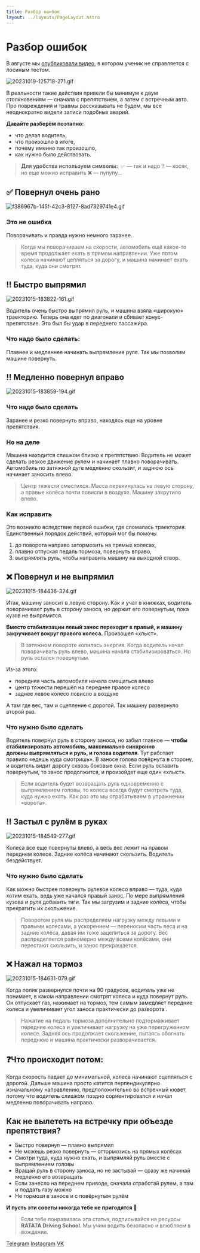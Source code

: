 ```yaml
---
title: Разбор ошибок
layout: ../layouts/PageLayout.astro
---
```


# Разбор ошибок

В августе мы [опубликовали видео](https://t.me/ratataschool/148), в котором ученик не справляется с лосиным тестом.

![20231019-125718-271.gif](/img/20231019-125718-271.gif)

В реальности такие действия привели бы минимум к двум столкновениям — сначала с препятствием, а затем с встречным авто. Про повреждения и травмы рассказывать не будем, мы все неоднократно видели записи подобных аварий.

**Давайте разберём поэтапно:**

- что делал водитель,
- что произошло в итоге,
- почему именно так произошло,
- как нужно было действовать.

> **Для удобства используем символы:** 
✅ — так и надо 
‼️ — косяк, но еще можно исправить 
❌ — пупупу…
> 

## ✅ Повернул очень рано

![f386967b-145f-42c3-8127-8ad7329741e4.gif](/img/f386967b-145f-42c3-8127-8ad7329741e4.gif)

### Это не ошибка

Поворачивать и правда нужно немного заранее.

> Когда мы поворачиваем на скорости, автомобиль ещё какое-то время продолжает ехать в прямом направлении. Уже потом колеса начинают цепляться за дорогу, и машина начинает ехать туда, куда они смотрят.
> 

## ‼️ Быстро выпрямил

![20231015-183822-161.gif](/img/20231015-183822-161.gif)

Водитель очень быстро выпрямил руль, и машина взяла «широкую» траекторию. Теперь она едет по диагонали и сбивает конус-препятствие. Это был бы удар в переднего пассажира.

### Что надо было сделать:

Плавнее и медленнее начинать выпрямление руля. Так мы позволим машине повернуть.

## ‼️ Медленно повернул вправо

![20231015-183859-194.gif](/img/20231015-183859-194.gif)

### Что надо было сделать

Заранее и резко повернуть вправо, находясь еще на уровне препятствия.

### Но на деле

Машина находится слишком близко к препятствию. Водитель не может сделать резкое движение рулем и начинает плавно поворачивать. Автомобиль по затяжной дуге медленно скользит, и заднюю ось начинает заносить влево.

> Центр тяжести сместился. Масса перекинулась на левую сторону, а правые колёса почти повисли в воздухе. Машину закрутило влево.
> 

### Как исправить

Это возникло вследствие первой ошибки, где сломалась траектория. Единственный порядок действий, который мог бы помочь:

1. до поворота направо затормозить на прямых колесах,
2. плавно отпуская педаль тормоза, повернуть вправо,
3. выпрямлять руль, чтобы направить машину на выходной створ.

## ❌ Повернул и не выпрямил

![20231015-184436-324.gif](/img/20231015-184436-324.gif)

Итак, машину заносит в левую сторону. Как и учат в книжках, водитель поворачивает руль в сторону заноса, но держит его повернутым, пока кузов не выпрямится.

**Вместо стабилизации левый занос переходит в правый, и машину закручивает вокруг правого колеса.** Произошел «хлыст».

> В затяжном повороте копилась энергия. Когда водитель начал поворачивать руль влево, машина начала стабилизироваться. Но руль остался повернутым.
> 

Из-за этого:

- передняя часть автомобиля начала смещаться влево
- центр тяжести перешёл на переднее правое колесо
- заднее левое колесо повисло в воздухе

А там где вес, там и сцепление с дорогой. Так машину развернуло второй раз.

### Что нужно было сделать

Водитель повернул руль в сторону заноса, но забыл главное — **чтобы стабилизировать автомобиль, максимально синхронно должны выпрямляться и руль, и голова водителя**. Тут работает правило «едешь куда смотришь». В заносе голова повёрнута в сторону, и водитель видит дорогу сквозь боковые окна. Если руль оставить повернутым, то занос продолжится, и произойдет еще один «хлыст».

> Если водитель будет возвращать руль одновременно с выпрямлением головы, то колеса всегда будут смотреть туда, куда нужно ехать. Как раз это мы отрабатываем в упражнении «ворота».
> 

## ‼️ Застыл с рулём в руках

![20231015-184549-277.gif](/img/20231015-184549-277.gif)

Колеса все еще повернуты влево, а весь вес лежит на правом переднем колесе. Задние колёса начинают скользить. Водитель бездействует.

### Что нужно было сделать

Как можно быстрее повернуть рулевое колесо вправо — туда, куда хотим ехать, ведь уже начался правый занос. По мере выпрямления кузова и руля добавить тяги. Так мы загрузим и задние колёса, чтобы прекратить их скольжение.

> Поворотом руля мы распределяем нагрузку между левыми и правыми колесами, а ускорением — переносим часть веса и на задние колёса, давая им тоже зацепиться за дорогу. Вес распределяется равномерно между всеми колёсами, они перестают скользить, и занос прекращается.
> 

## ❌ Нажал на тормоз

![20231015-184631-079.gif](/img/20231015-184631-079.gif)

Когда полик развернулся почти на 90 градусов, водитель уже не понимает, в каком направлении смотрят колеса и куда повернут руль. Он отпускает газ, нажимает на тормоз, тем самым замедляет передние колеса и увеличивает угол заноса практически до разворота .

> Нажатие на педаль тормоза дополнительно подтормаживает передние колеса и увеличивает нагрузку на уже перегруженном колесе. Задняя ось продолжает скольжение, пытаясь обогнать переднюю и машина практически разворачивается.
> 

## ❓Что происходит потом:

Когда скорость падает до минимальной, колеса начинают сцепляться с дорогой. Дальше машина просто катится перпендикулярно изначальному направлению, предположительно во встречный кювет, потому что водитель слишком поздно сориентировался и начал медленно поворачивать направо.

## Как не вылететь на встречку при объезде препятствия?

- Быстро повернул — плавно выпрямил
- Не можешь резко повернуть — оттормозись на прямых колёсах
- Смотри туда, куда нужно ехать, и выпрямляй руль вместе с выпрямлением головы
- Вращай руль в сторону заноса, но не застывай — сразу же начинай медленно его возвращать
- Если занесло на переднем приводе, сначала отработай рулем, а там и поддать газу можно
- Не тормози в заносе и с повёрнутым рулём

**И пусть эти советы никогда тебе не пригодятся 🫶**

> Если тебе понравилась эта статья, подписывайся на ресурсы **RATATA Driving School**. Мы учим водить безопасно и влюбляем в вождение.

[Telegram](https://t.me/ratataschool)
[Instagram](http://instagram.com/@ratataschool)
[VK](http://vk.com/ratataschool)
>